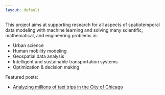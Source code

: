 ```yaml
---
layout: default
---
```

This project aims at supporting research for all aspects of spatiotemporal data modeling with machine learning and solving many scientific, mathematical, and engineering problems in:

- Urban science
- Human mobility modeling
- Geospatial data analysis
- Intelligent and sustainable transportation systems
- Optimization & decision making

Featured posts:

- [Analyzing millions of taxi trips in the City of Chicago](https://spatiotemporal-data.github.io/Chicago-mobility/taxi-data/)

<br>

